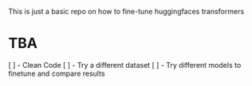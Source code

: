 This is just a basic repo on how to fine-tune huggingfaces transformers

# TBA 
[ ] - Clean Code
[ ] - Try a different dataset
[ ] - Try different models to finetune and compare results